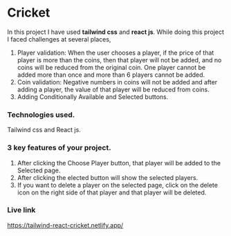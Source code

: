 # Cricket

In this project I have used **tailwind css** and **react js**.
While doing this project I faced challenges at several places,

1. Player validation: When the user chooses a player, if the price of that player is more than the coins, then that player will not be added, and no coins will be reduced from the original coin. One player cannot be added more than once and more than 6 players cannot be added.
2. Coin validation: Negative numbers in coins will not be added and after adding a player, the value of that player will be reduced from coins.
3. Adding Conditionally Available and Selected buttons.

### Technologies used.

Tailwind css and React js.

### 3 key features of your project.

1. After clicking the Choose Player button, that player will be added to the Selected page.
2. After clicking the elected button will show the selected players.
3. If you want to delete a player on the selected page, click on the delete icon on the right side of that player and that player will be deleted.

### Live link

https://tailwind-react-cricket.netlify.app/
